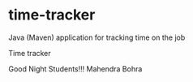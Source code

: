 # time-tracker
Java (Maven) application for tracking time on the job

Time tracker

Good Night Students!!!
Mahendra Bohra
